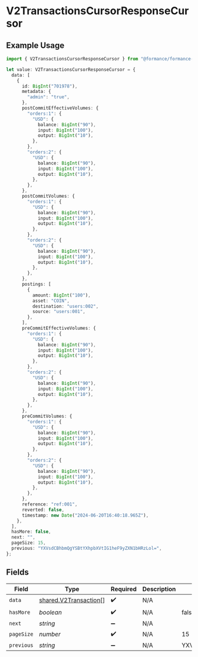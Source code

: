 # V2TransactionsCursorResponseCursor

## Example Usage

```typescript
import { V2TransactionsCursorResponseCursor } from "@formance/formance-sdk/sdk/models/shared";

let value: V2TransactionsCursorResponseCursor = {
  data: [
    {
      id: BigInt("701978"),
      metadata: {
        "admin": "true",
      },
      postCommitEffectiveVolumes: {
        "orders:1": {
          "USD": {
            balance: BigInt("90"),
            input: BigInt("100"),
            output: BigInt("10"),
          },
        },
        "orders:2": {
          "USD": {
            balance: BigInt("90"),
            input: BigInt("100"),
            output: BigInt("10"),
          },
        },
      },
      postCommitVolumes: {
        "orders:1": {
          "USD": {
            balance: BigInt("90"),
            input: BigInt("100"),
            output: BigInt("10"),
          },
        },
        "orders:2": {
          "USD": {
            balance: BigInt("90"),
            input: BigInt("100"),
            output: BigInt("10"),
          },
        },
      },
      postings: [
        {
          amount: BigInt("100"),
          asset: "COIN",
          destination: "users:002",
          source: "users:001",
        },
      ],
      preCommitEffectiveVolumes: {
        "orders:1": {
          "USD": {
            balance: BigInt("90"),
            input: BigInt("100"),
            output: BigInt("10"),
          },
        },
        "orders:2": {
          "USD": {
            balance: BigInt("90"),
            input: BigInt("100"),
            output: BigInt("10"),
          },
        },
      },
      preCommitVolumes: {
        "orders:1": {
          "USD": {
            balance: BigInt("90"),
            input: BigInt("100"),
            output: BigInt("10"),
          },
        },
        "orders:2": {
          "USD": {
            balance: BigInt("90"),
            input: BigInt("100"),
            output: BigInt("10"),
          },
        },
      },
      reference: "ref:001",
      reverted: false,
      timestamp: new Date("2024-06-20T16:40:18.965Z"),
    },
  ],
  hasMore: false,
  next: "",
  pageSize: 15,
  previous: "YXVsdCBhbmQgYSBtYXhpbXVtIG1heF9yZXN1bHRzLol=",
};
```

## Fields

| Field                                                                 | Type                                                                  | Required                                                              | Description                                                           | Example                                                               |
| --------------------------------------------------------------------- | --------------------------------------------------------------------- | --------------------------------------------------------------------- | --------------------------------------------------------------------- | --------------------------------------------------------------------- |
| `data`                                                                | [shared.V2Transaction](../../../sdk/models/shared/v2transaction.md)[] | :heavy_check_mark:                                                    | N/A                                                                   |                                                                       |
| `hasMore`                                                             | *boolean*                                                             | :heavy_check_mark:                                                    | N/A                                                                   | false                                                                 |
| `next`                                                                | *string*                                                              | :heavy_minus_sign:                                                    | N/A                                                                   |                                                                       |
| `pageSize`                                                            | *number*                                                              | :heavy_check_mark:                                                    | N/A                                                                   | 15                                                                    |
| `previous`                                                            | *string*                                                              | :heavy_minus_sign:                                                    | N/A                                                                   | YXVsdCBhbmQgYSBtYXhpbXVtIG1heF9yZXN1bHRzLol=                          |